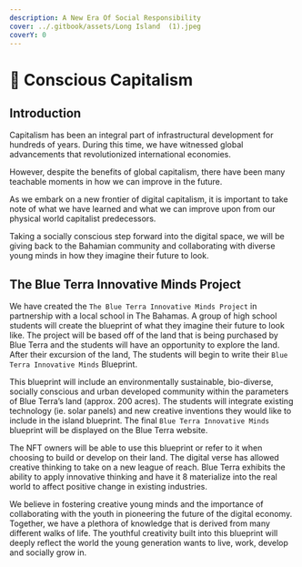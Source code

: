 ```yaml
---
description: A New Era Of Social Responsibility
cover: ../.gitbook/assets/Long Island  (1).jpeg
coverY: 0
---
```


# 🌳 Conscious Capitalism

## Introduction

Capitalism has been an integral part of infrastructural development for hundreds of years. During this time, we have witnessed global advancements that revolutionized international economies.&#x20;

However, despite the benefits of global capitalism, there have been many teachable moments in how we can improve in the future.&#x20;

As we embark on a new frontier of digital capitalism, it is important to take note of what we have learned and what we can improve upon from our physical world capitalist predecessors.&#x20;

Taking a socially conscious step forward into the digital space, we will be giving back to the Bahamian community and collaborating with diverse young minds in how they imagine their future to look.&#x20;

## The Blue Terra Innovative Minds Project&#x20;

We have created the `The Blue Terra Innovative Minds Project` in partnership with a local school in The Bahamas. A group of high school students will create the blueprint of what they imagine their future to look like. The project will be based off of the land that is being purchased by Blue Terra and the students will have an opportunity to explore the land. After their excursion of the land, The students will begin to write their `Blue Terra Innovative Minds` Blueprint.&#x20;

This blueprint will include an environmentally sustainable, bio-diverse, socially conscious and urban developed community within the parameters of Blue Terra’s land (approx. 200 acres). The students will integrate existing technology (ie. solar panels) and new creative inventions they would like to include in the island blueprint. The final `Blue Terra Innovative Minds` blueprint will be displayed on the Blue Terra website.&#x20;

The NFT owners will be able to use this blueprint or refer to it when choosing to build or develop on their land. The digital verse has allowed creative thinking to take on a new league of reach. Blue Terra exhibits the ability to apply innovative thinking and have it 8 materialize into the real world to affect positive change in existing industries.&#x20;

We believe in fostering creative young minds and the importance of collaborating with the youth in pioneering the future of the digital economy. Together, we have a plethora of knowledge that is derived from many different walks of life. The youthful creativity built into this blueprint will deeply reflect the world the young generation wants to live, work, develop and socially grow in.
